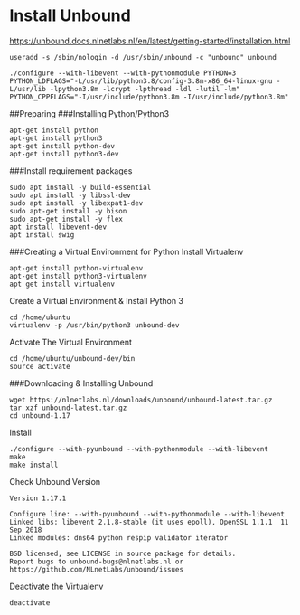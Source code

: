 # Install Unbound

https://unbound.docs.nlnetlabs.nl/en/latest/getting-started/installation.html

```
useradd -s /sbin/nologin -d /usr/sbin/unbound -c "unbound" unbound
```
```
./configure --with-libevent --with-pythonmodule PYTHON=3 PYTHON_LDFLAGS="-L/usr/lib/python3.8/config-3.8m-x86_64-linux-gnu -L/usr/lib -lpython3.8m -lcrypt -lpthread -ldl -lutil -lm" PYTHON_CPPFLAGS="-I/usr/include/python3.8m -I/usr/include/python3.8m"
```

##Preparing
###Installing Python/Python3
```
apt-get install python
apt-get install python3
apt-get install python-dev
apt-get install python3-dev
```
###Install requirement packages
```
sudo apt install -y build-essential
sudo apt install -y libssl-dev
sudo apt install -y libexpat1-dev
sudo apt-get install -y bison
sudo apt-get install -y flex
apt install libevent-dev
apt install swig
```
###Creating a Virtual Environment for Python
Install Virtualenv
```
apt-get install python-virtualenv
apt-get install python3-virtualenv
apt get install virtualenv
```
Create a Virtual Environment & Install Python 3
```
cd /home/ubuntu
virtualenv -p /usr/bin/python3 unbound-dev
```
Activate The Virtual Environment
```
cd /home/ubuntu/unbound-dev/bin
source activate
```
###Downloading & Installing Unbound
```
wget https://nlnetlabs.nl/downloads/unbound/unbound-latest.tar.gz
tar xzf unbound-latest.tar.gz
cd unbound-1.17
```
Install
```
./configure --with-pyunbound --with-pythonmodule --with-libevent
make
make install
```
Check Unbound Version
```
Version 1.17.1

Configure line: --with-pyunbound --with-pythonmodule --with-libevent
Linked libs: libevent 2.1.8-stable (it uses epoll), OpenSSL 1.1.1  11 Sep 2018
Linked modules: dns64 python respip validator iterator

BSD licensed, see LICENSE in source package for details.
Report bugs to unbound-bugs@nlnetlabs.nl or https://github.com/NLnetLabs/unbound/issues

```
Deactivate the Virtualenv
```
deactivate
```




